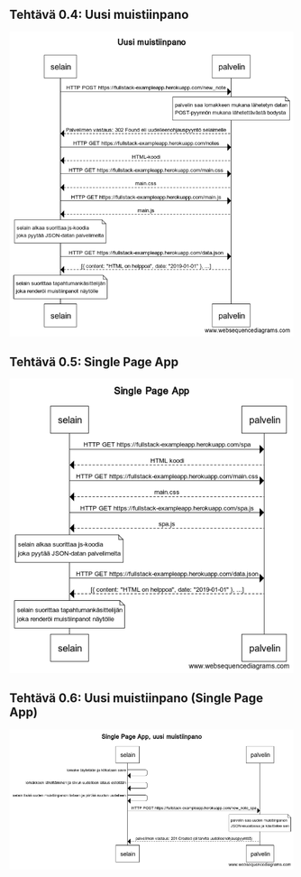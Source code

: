 ## Tehtävä 0.4: Uusi muistiinpano

![uusi muistiinpano](uusi_muistiinpano_0.4.png)

## Tehtävä 0.5: Single Page App

![single page app](SPA_0.5.png)

## Tehtävä 0.6: Uusi muistiinpano (Single Page App)

![uusi muistiinpano SPA](SPA_uusi_muistiinpano_0.6.png)